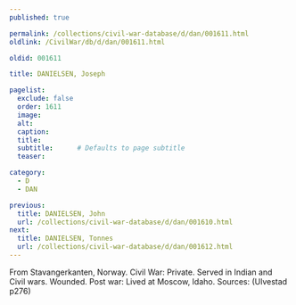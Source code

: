 ```yaml
---
published: true

permalink: /collections/civil-war-database/d/dan/001611.html
oldlink: /CivilWar/db/d/dan/001611.html

oldid: 001611

title: DANIELSEN, Joseph

pagelist:
  exclude: false
  order: 1611
  image: 
  alt:
  caption:
  title:
  subtitle:      # Defaults to page subtitle
  teaser:

category: 
  - D 
  - DAN

previous:
  title: DANIELSEN, John
  url: /collections/civil-war-database/d/dan/001610.html  
next:
  title: DANIELSEN, Tonnes
  url: /collections/civil-war-database/d/dan/001612.html   
---
```

From Stavangerkanten, Norway. Civil War: Private. Served in Indian and Civil wars. Wounded. Post war: Lived at Moscow, Idaho. Sources: (Ulvestad p276)